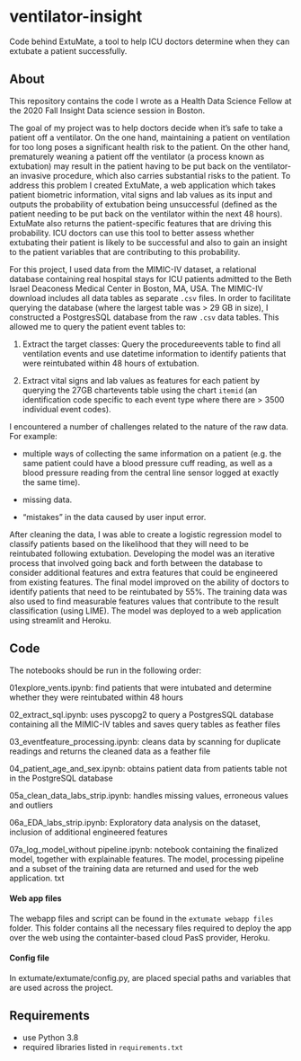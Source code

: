 # ventilator-insight

Code behind ExtuMate, a tool to help ICU doctors determine when they can extubate a patient successfully.

## About

This repository contains the code I wrote as a Health Data Science Fellow at the 2020 Fall Insight Data science session in Boston. 

The goal of my project was to help doctors decide when it’s safe to take a patient off a ventilator. On the one hand, maintaining a patient on ventilation for too long poses a significant health risk to the patient. On the other hand, prematurely weaning a patient off the ventilator (a process known as extubation) may result in the patient having to be put back on the ventilator- an invasive procedure, which also carries substantial risks to the patient. 
To address this problem I created ExtuMate, a web application which takes patient biometric information, vital signs and lab values as its input and outputs the probability of extubation being unsuccessful (defined as the patient needing to be put back on the ventilator within the next 48 hours). ExtuMate also returns the patient-specific features that are driving this probability. ICU doctors can use this tool to better assess whether extubating their patient is likely to be successful and also to gain an insight to the patient variables that are contributing to this probability.  

For this project, I used data from the MIMIC-IV dataset, a relational database containing real hospital stays for ICU patients admitted to the Beth Israel Deaconess Medical Center in Boston, MA, USA. 
The MIMIC-IV download includes all data tables as separate `.csv` files. In order to facilitate querying the database (where the largest table was > 29 GB in size), I constructed a PostgresSQL database from the raw `.csv` data tables. This allowed me to query the patient event tables to: 
1) Extract the target classes:  Query the procedureevents table to find all ventilation events and use datetime information to identify patients that were reintubated within 48 hours of extubation.

2) Extract vital signs and lab values as features for each patient by querying the 27GB chartevents table using the chart `itemid` (an identification code specific to each event type where there are > 3500 individual event codes).

I encountered a number of challenges related to the nature of the raw data. For example:
- multiple ways of collecting the same information on a patient (e.g. the same patient could have a blood pressure cuff reading, as well as a blood pressure reading from the central line sensor logged at exactly the same time). 

- missing data. 

- “mistakes” in the data caused by user input error.

After cleaning the data, I was able to create a logistic regression model to classify patients based on the likelihood that they will need to be reintubated following extubation. Developing the model was an iterative process that involved going back and forth between the database to consider additional features and extra features that could be engineered from existing features. The final model improved on the ability of doctors to identify patients that need to be reintubated by 55%. The training data was also used to find measurable features values that contribute to the result classification (using LIME).
The model was deployed to a web application using streamlit and Heroku.


## Code

The notebooks should be run in the following order:

01explore_vents.ipynb: find patients that were intubated and determine whether they were reintubated within 48 hours

02_extract_sql.ipynb: uses pyscopg2 to query a PostgresSQL database containing all the MIMIC-IV tables and saves query tables as feather files

03_eventfeature_processing.ipynb: cleans data by scanning for duplicate readings and returns the cleaned data as a feather file

04_patient_age_and_sex.ipynb: obtains patient data from patients table not in the PostgreSQL database

05a_clean_data_labs_strip.ipynb: handles missing values, erroneous values and outliers

06a_EDA_labs_strip.ipynb: Exploratory data analysis on the dataset, inclusion of additional engineered features

07a_log_model_without pipeline.ipynb: notebook containing the finalized model, together with explainable features. The model, processing pipeline and a subset of the training data are returned and used for the web application.
txt
#### Web app files
The webapp files and script can be found in the `extumate webapp files` folder. This folder contains all the necessary files required to deploy the app over the web using the containter-based cloud PasS provider, Heroku.

#### Config file
In extumate/extumate/config.py, are placed special paths and variables that are used across the project.

## Requirements
- use Python 3.8
- required libraries listed in `requirements.txt`

